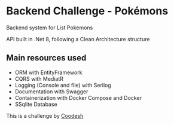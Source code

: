 # Backend Challenge - Pokémons

Backend system for List Pokemons

API built in .Net 8, following a Clean Architecture structure

## Main resources used

- ORM with EntityFramework
- CQRS with MediatR
- Logging (Console and file) with Serilog
- Documentation with Swagger
- Containerization with Docker Compose and Docker
- SSqlite Database


This is a challenge by [Coodesh](https://coodesh.com/)